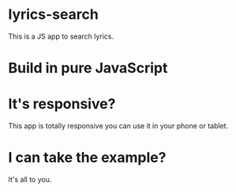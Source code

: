 # lyrics-search
This is a JS app to search lyrics.

# Build in pure JavaScript

# It's responsive?
This app is totally responsive you can use it in your phone or tablet.

# I can take the example?
It's all to you.

